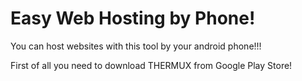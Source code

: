 # Easy Web Hosting by Phone!
You can host websites with this tool by your android phone!!!

First of all you need to download THERMUX from Google Play Store!


